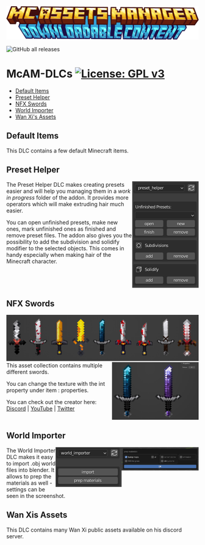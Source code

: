 <img src="./visuals/banner.png">

![GitHub all releases](https://img.shields.io/github/downloads/BlueEvilGFX/McAM-DLCs/total)

# McAM-DLCs [![License: GPL v3](https://img.shields.io/badge/License-GPLv3-blue.svg)](https://www.gnu.org/licenses/gpl-3.0)
* [Default Items](#default-items)
* [Preset Helper](#preset-helper)
* [NFX Swords](#nfx-swords)
* [World Importer](#world-importer)
* [Wan Xi's Assets](#wan-xis-assets)

## Default Items
This DLC contains a few default Minecraft items.
<br clear="both"/>

## Preset Helper
<img align="right" src="./visuals/preset_helper.png">
The Preset Helper DLC makes creating presets easier and will help you managing them in a <em>work in progress</em> folder of the addon. It provides more operators which will make extruding hair much easier.

You can open unfinished presets, make new ones, mark unfinished ones as finished and remove preset files. The addon also gives you the possibility to add the subdivision and solidify modifier to the selected objects. This comes in handy especially when making hair of the Minecraft character.
<br clear="both"/>

## NFX Swords
<img src="./visuals/NFX_Swords_[1]_1.png">
<img align="right" width=45% height=45% src="./visuals/NFX_Swords_[1]_2.png">
This asset collection contains multiple different swords.

You can change the texture with the int property under item : properties.

You can check out the creator here: [Discord](https://discord.gg/Pvt2KneRNQ) | [YouTube](https://www.youtube.com/channel/UCgm0fyoER5KC8mGVjfXJWDw) | [Twitter](https://twitter.com/NightGFX_)
<br clear="both"/>

## World Importer
<img align="right" width=40% height=40% src="./visuals/world_importer_2.png">
<img align="right" src="./visuals/world_importer_1.png">
The World Importer DLC makes it easy to import .obj world files into blender. It allows to prep the materials as well - settings can be seen in the screenshot.
<br clear="both"/>

## Wan Xis Assets
This DLC contains many Wan Xi public assets available on his discord server.
